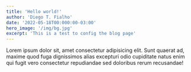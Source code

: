 ```yaml
---
title: 'Hello world!'
author: 'Diego T. Fialho'
date: '2022-05-18T00:000:00-03:00'
hero_image: '/img/bg.jpg'
excerpt: 'This is a test to config the blog page'
---
```

Lorem ipsum dolor sit, amet consectetur adipisicing elit. Sunt quaerat ad, maxime quod fuga dignissimos alias excepturi odio cupiditate natus enim qui fugit vero consectetur repudiandae sed doloribus rerum recusandae!
